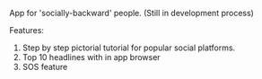 App for 'socially-backward' people. (Still in development process)

Features: 
1) Step by step pictorial tutorial for popular social platforms.
2) Top 10 headlines with in app browser
3) SOS feature
          
